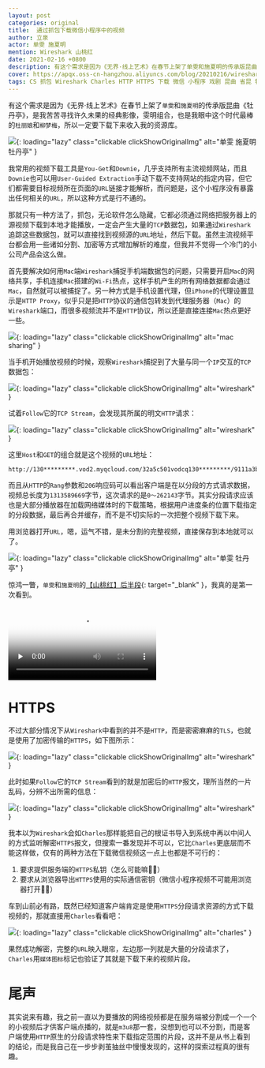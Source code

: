 ```yaml
---
layout: post
categories: original
title:  通过抓包下载微信小程序中的视频
author: 立泉
actor: 单雯 施夏明
mention: Wireshark 山桃红
date: 2021-02-16 +0800
description: 有这个需求是因为《无界·线上艺术》在春节上架了单雯和施夏明的传承版昆曲《牡丹亭》，是我苦苦寻找许久未果的经典影像，雯明组合，也是我眼中这个时代最棒的杜丽娘和柳梦梅，所以一定要下载下来收入我的资源库。
cover: https://apqx.oss-cn-hangzhou.aliyuncs.com/blog/20210216/wireshark_kunqv.jpg
tags: CS 抓包 Wireshark Charles HTTP HTTPS 下载 微信 小程序 戏剧 昆曲 省昆 牡丹亭 山桃红 单雯 施夏明
---
```


有这个需求是因为《无界·线上艺术》在春节上架了`单雯`和`施夏明`的传承版昆曲《牡丹亭》，是我苦苦寻找许久未果的经典影像，雯明组合，也是我眼中这个时代最棒的`杜丽娘`和`柳梦梅`，所以一定要下载下来收入我的资源库。

![](https://apqx.oss-cn-hangzhou.aliyuncs.com/blog/20210216/iphone_kunqv_mudanting.webp){: loading="lazy" class="clickable clickShowOriginalImg" alt="单雯 施夏明 牡丹亭" }

我常用的视频下载工具是`You-Get`和`Downie`，几乎支持所有主流视频网站，而且`Downie`也可以用`User-Guided Extraction`手动下载不支持网站的指定内容，但它们都需要目标视频所在页面的`URL`链接才能解析，而问题是，这个小程序没有暴露出任何相关的`URL`，所以这种方式是行不通的。

那就只有一种方法了，抓包，无论软件怎么隐藏，它都必须通过网络把服务器上的源视频下载到本地才能播放，一定会产生大量的`TCP`数据包，如果通过`Wireshark`追踪这些数据包，就可以直接找到视频源的`URL`地址，然后下载。虽然主流视频平台都会用一些诸如分割、加密等方式增加解析的难度，但我并不觉得一个冷门的小公司产品会这么做。

首先要解决如何用`Mac`端`Wireshark`捕捉手机端数据包的问题，只需要开启`Mac`的网络共享，手机连接`Mac`搭建的`Wi-Fi`热点，这样手机产生的所有网络数据都会通过`Mac`，自然就可以被捕捉了。另一种方式是手机设置代理，但`iPhone`的代理设置显示是`HTTP Proxy`，似乎只是把`HTTP`协议的通信包转发到代理服务器（`Mac`）的`Wireshark`端口，而很多视频流并不是`HTTP`协议，所以还是直接连接`Mac`热点更好一些。

![](https://apqx.oss-cn-hangzhou.aliyuncs.com/blog/20210216/mac_wifi_share.webp){: loading="lazy" class="clickable clickShowOriginalImg" alt="mac sharing" }

当手机开始播放视频的时候，观察`Wireshark`捕捉到了大量与同一个`IP`交互的`TCP`数据包：

![](https://apqx.oss-cn-hangzhou.aliyuncs.com/blog/20210216/wireshark_http.jpg){: loading="lazy" class="clickable clickShowOriginalImg" alt="wireshark" }

试着`Follow`它的`TCP Stream`，会发现其所属的明文`HTTP`请求：

![](https://apqx.oss-cn-hangzhou.aliyuncs.com/blog/20210216/wireshark_http_follow.jpg){: loading="lazy" class="clickable clickShowOriginalImg" alt="wireshark" }

这里`Host`和`GET`的组合就是这个视频的`URL`地址：

```http
http://130*********.vod2.myqcloud.com/32a5c501vodcq130*********/9111a3b75285890814193748493/************UA.mp4
```

而且从`HTTP`的`Rang`参数和`206`响应码可以看出客户端是在以分段的方式请求数据，视频总长度为`1313589669`字节，这次请求的是`0～262143`字节。其实分段请求应该也是大部分播放器在加载网络媒体时的下载策略，根据用户进度条的位置下载指定的分段数据，最后再合并缓存，而不是不切实际的一次把整个视频下载下来。

用浏览器打开`URL`，嗯，运气不错，是未分割的完整视频，直接保存到本地就可以了。

![](https://apqx.oss-cn-hangzhou.aliyuncs.com/blog/20210216/safari_kunqv_mudanting.jpg){: loading="lazy" class="clickable clickShowOriginalImg" alt="单雯 牡丹亭" }

惊鸿一瞥，`单雯`和`施夏明`的[【山桃红】后半段](https://www.bilibili.com/video/BV1ZB4y1c7DV){: target="_blank" }，我真的是第一次看到。

<video class="responsive-video" playsinline controls preload="none" poster="https://apqx.oss-cn-hangzhou.aliyuncs.com/blog/20210216/kunqv_shantaohong.jpg">
    <source src="https://apqx.oss-cn-hangzhou.aliyuncs.com/blog/20210216/kunqv_shantaohong_h264.mp4" type="video/mp4">
</video>

# HTTPS

不过大部分情况下从`Wireshark`中看到的并不是`HTTP`，而是密密麻麻的`TLS`，也就是使用了加密传输的`HTTPS`，如下图所示：

![](https://apqx.oss-cn-hangzhou.aliyuncs.com/blog/20210216/wireshark_https.webp){: loading="lazy" class="clickable clickShowOriginalImg" alt="wireshark" }

此时如果`Follow`它的`TCP Stream`看到的就是加密后的`HTTP`报文，理所当然的一片乱码，分辨不出所需的信息：

![](https://apqx.oss-cn-hangzhou.aliyuncs.com/blog/20210216/wireshark_https_follow.webp){: loading="lazy" class="clickable clickShowOriginalImg" alt="wireshark" }

我本以为`Wireshark`会如`Charles`那样能把自己的根证书导入到系统中再以中间人的方式监听解密`HTTPS`报文，但搜索一番发现并不可以，它比`Charles`更底层而不能这样做，仅有的两种方法在下载微信视频这一点上也都是不可行的：

1. 要求提供服务端的`HTTPS`私钥（怎么可能嘛🤷🏻）
2. 要求从浏览器导出`HTTPS`使用的实际通信密钥（微信小程序视频不可能用浏览器打开🤷🏻）

车到山前必有路，既然已经知道客户端肯定是使用`HTTPS`分段请求资源的方式下载视频的，那就直接用`Charles`看看吧：

![](https://apqx.oss-cn-hangzhou.aliyuncs.com/blog/20210216/charles_https.webp){: loading="lazy" class="clickable clickShowOriginalImg" alt="charles" }

果然成功解密，完整的`URL`映入眼帘，左边那一列就是大量的分段请求了，`Charles`用`媒体图标`标记也验证了其就是下载下来的视频片段。

# 尾声

其实说来有趣，我之前一直以为要播放的网络视频都是在服务端被分割成一个一个的小视频后才供客户端点播的，就是`m3u8`那一套，没想到也可以不分割，而是客户端使用`HTTP`原生的分段请求特性来下载指定范围的片段，这并不是从书上看到的结论，而是我自己在一步步剥茧抽丝中慢慢发现的，这样的探索过程真的很有趣。